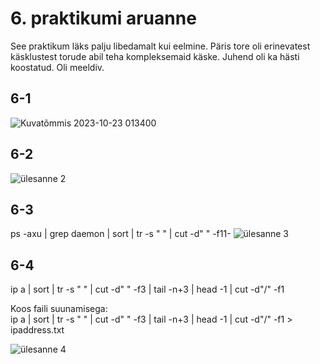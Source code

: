 # 6. praktikumi aruanne
See praktikum läks palju libedamalt kui eelmine. Päris tore oli erinevatest käsklustest torude abil teha kompleksemaid käske. Juhend oli ka hästi koostatud. Oli meeldiv.

## 6-1
![Kuvatõmmis 2023-10-23 013400](https://github.com/Marten221/opsys_Ojasaar/assets/144438767/ff81d0a3-d71b-4125-a0a3-ca9305d45ee5)

## 6-2
![ülesanne 2](https://github.com/Marten221/opsys_Ojasaar/assets/144438767/b321addd-d0b9-4a1b-b90d-e113b25f99a1)

## 6-3
ps -axu | grep daemon | sort | tr -s " " | cut -d" " -f11-
![ülesanne 3](https://github.com/Marten221/opsys_Ojasaar/assets/144438767/20c3c7b8-efe4-4692-9896-fd39e6736b09)

## 6-4
ip a | sort | tr -s " " | cut -d" " -f3 | tail -n+3 | head -1 | cut -d"/" -f1

Koos faili suunamisega:  
ip a | sort | tr -s " " | cut -d" " -f3 | tail -n+3 | head -1 | cut -d"/" -f1 > ipaddress.txt

![ülesanne 4](https://github.com/Marten221/opsys_Ojasaar/assets/144438767/22169144-9899-4b57-bfb8-c9d75953214c)
